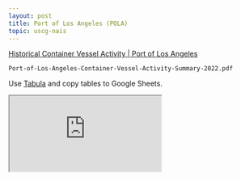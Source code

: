 ```yaml
---
layout: post
title: Port of Los Angeles (POLA)
topic: uscg-nais
---
```


[Historical Container Vessel Activity \| Port of Los Angeles](https://www.portoflosangeles.org/business/supply-chain/ships)

`Port-of-Los-Angeles-Container-Vessel-Activity-Summary-2022.pdf`

Use [Tabula](https://tabula.technology/) and copy tables to Google Sheets.

<iframe src="https://docs.google.com/spreadsheets/d/e/2PACX-1vQKgjz7iLtdsk24BCdAAnfcJCraIxGXIggIG6aKrHsSU559rDl04VF0ubsz4dTdHTOoYSs8z24IqUmI/pubhtml?gid=0&amp;single=true&amp;widget=true&amp;headers=false"></iframe>
